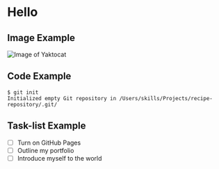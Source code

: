 # Hello

## Image Example
![Image of Yaktocat](https://octodex.github.com/images/yaktocat.png)

## Code Example
```
$ git init
Initialized empty Git repository in /Users/skills/Projects/recipe-repository/.git/
```
## Task-list Example
- [ ] Turn on GitHub Pages
- [ ] Outline my portfolio
- [ ] Introduce myself to the world

